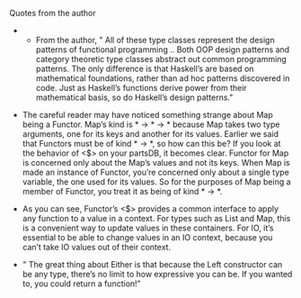 Quotes from the author

* * From the author,
" All of these type classes represent the design patterns of functional programming
.. 
Both OOP design patterns and category theoretic type classes abstract out common programming patterns. The only difference is that Haskell’s are based on mathematical foundations, rather than ad hoc patterns discovered in code. Just as Haskell’s functions derive power from their mathematical basis, so do Haskell’s design patterns."


* The careful reader may have noticed something strange about Map being a Functor. Map’s kind is * -> * -> * because Map takes two type arguments, one for its keys and another for its values. Earlier we said that Functors must be of kind * -> *, so how can this be? If you look at the behavior of <$> on your partsDB, it becomes clear. Functor for Map is concerned only about the Map’s values and not its keys. When Map is made an instance of Functor, you’re concerned only about a single type variable, the one used for its values. So for the purposes of Map being a member of Functor, you treat it as being of kind * -> *.


* As you can see, Functor’s <$> provides a common interface to apply any function to a value in a context. For types such as List and Map, this is a convenient way to update values in these containers. For IO, it’s essential to be able to change values in an IO context, because you can’t take IO values out of their context.


* " The great thing about Either is that because the Left constructor can be any type, there’s no limit to how expressive you can be. If you wanted to, you could return a function!"